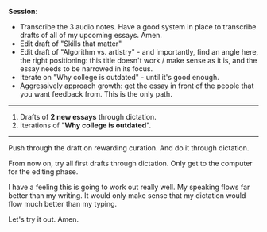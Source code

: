 **Session**:
- Transcribe the 3 audio notes. Have a good system in place to transcribe drafts of all of my upcoming essays. Amen.
- Edit draft of "Skills that matter"
- Edit draft of "Algorithm vs. artistry" - and importantly, find an angle here, the right positioning: this title doesn't work / make sense as it is, and the essay needs to be narrowed in its focus.
- Iterate on "Why college is outdated" - until it's good enough.
- Aggressively approach growth: get the essay in front of the people that you want feedback from. This is the only path.

----

1. Drafts of **2 new essays** through dictation.
2. Iterations of "**Why college is outdated**".

----

Push through the draft on rewarding curation. And do it through dictation.

From now on, try all first drafts through dictation. Only get to the computer for the editing phase.

I have a feeling this is going to work out really well. My speaking flows far better than my writing. It would only make sense that my dictation would flow much better than my typing.

Let's try it out. Amen.